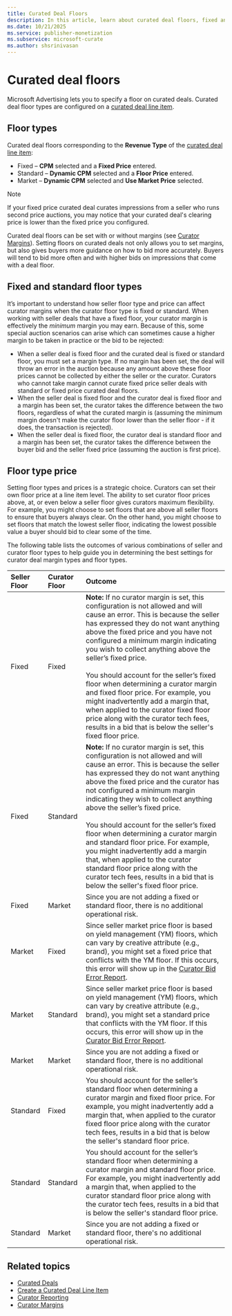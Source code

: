 ```yaml
---
title: Curated Deal Floors
description: In this article, learn about curated deal floors, fixed and standard floor types, and floor type prices.
ms.date: 10/21/2025
ms.service: publisher-monetization
ms.subservice: microsoft-curate
ms.author: shsrinivasan
---
```


# Curated deal floors

Microsoft Advertising lets you to specify a floor on curated deals. Curated deal floor types are configured on a [curated deal line item](create-a-curated-deal-line-item.md).

## Floor types

Curated deal floors corresponding to the **Revenue Type** of the [curated deal line item](create-a-curated-deal-line-item.md):

- Fixed – **CPM** selected and a **Fixed Price** entered.
- Standard – **Dynamic CPM** selected and a **Floor Price** entered.
- Market – **Dynamic CPM** selected and **Use Market Price** selected.

> [!NOTE]
> If your fixed price curated deal curates impressions from a seller who runs second price auctions, you may notice that your curated deal's clearing price is lower than the fixed price you configured.

Curated deal floors can be set with or without margins (see [Curator Margins](curator-margins.md)). Setting floors on curated deals not only allows you to set margins, but also gives buyers more guidance on how to bid more accurately. Buyers will tend to bid more often and with higher bids on impressions that come with a deal floor.

## Fixed and standard floor types

It’s important to understand how seller floor type and price can affect curator margins when the curator floor type is fixed or standard. When working with seller deals that have a fixed floor, your curator margin is effectively the *minimum* margin you may earn. Because of this, some special auction scenarios can arise which can sometimes cause a higher margin to be taken in practice or the bid to be rejected:

- When a seller deal is fixed floor and the curated deal is fixed or standard floor, you must set a margin type. If no margin has been set, the deal will throw an error in the auction because any amount above these floor prices cannot be collected by either the seller or the curator. Curators who cannot take margin cannot curate fixed price seller deals with standard or fixed price curated deal floors.
- When the seller deal is fixed floor and the curator deal is fixed floor and a margin has been set, the curator takes the difference between the two floors, regardless of what the curated margin is (assuming the minimum margin doesn't make the curator floor lower than the seller floor - if it does, the transaction is rejected).
- When the seller deal is fixed floor, the curator deal is standard floor and a margin has been set, the curator takes the difference between the buyer bid and the seller fixed price (assuming the auction is first price).

## Floor type price

Setting floor types and prices is a strategic choice. Curators can set their own floor price at a line item level. The ability to set curator floor prices above, at, or even below a seller floor gives curators maximum flexibility. For example, you might choose to set floors that are above all seller floors to ensure that buyers always clear. On the other hand, you might choose to set floors that match the lowest seller floor, indicating the lowest possible value a buyer should bid to clear some of the time.

The following table lists the outcomes of various combinations of seller and curator floor types to help guide you in determining the best settings for curator deal margin types and floor types.

| Seller Floor | Curator Floor | Outcome |
|:---|:---|:---|
| Fixed | Fixed | **Note:** If no curator margin is set, this configuration is not allowed and will cause an error. This is because the seller has expressed they do not want anything above the fixed price and you have not configured a minimum margin indicating you wish to collect anything above the seller’s fixed price.<br><br>You should account for the seller’s fixed floor when determining a curator margin and fixed floor price. For example, you might inadvertently add a margin that, when applied to the curator fixed floor price along with the curator tech fees, results in a bid that is below the seller's fixed floor price. |
| Fixed | Standard | **Note:** If no curator margin is set, this configuration is not allowed and will cause an error. This is because the seller has expressed they do not want anything above the fixed price and the curator has not configured a minimum margin indicating they wish to collect anything above the seller’s fixed price.<br><br>You should account for the seller’s fixed floor when determining a curator margin and standard floor price. For example, you might inadvertently add a margin that, when applied to the curator standard floor price along with the curator tech fees, results in a bid that is below the seller's fixed floor price. |
| Fixed | Market | Since you are not adding a fixed or standard floor, there is no additional operational risk. |
| Market | Fixed | Since seller market price floor is based on yield management (YM) floors, which can vary by creative attribute (e.g., brand), you might set a fixed price that conflicts with the YM floor. If this occurs, this error will show up in the [Curator Bid Error Report](curator-bid-error-report.md). |
| Market | Standard | Since seller market price floor is based on yield management (YM) floors, which can vary by creative attribute (e.g., brand), you might set a standard price that conflicts with the YM floor. If this occurs, this error will show up in the [Curator Bid Error Report](curator-bid-error-report.md). |
| Market | Market | Since you are not adding a fixed or standard floor, there is no additional operational risk. |
| Standard | Fixed | You should account for the seller’s standard floor when determining a curator margin and fixed floor price. For example, you might inadvertently add a margin that, when applied to the curator fixed floor price along with the curator tech fees, results in a bid that is below the seller's standard floor price. |
| Standard | Standard | You should account for the seller’s standard floor when determining a curator margin and standard floor price. For example, you might inadvertently add a margin that, when applied to the curator standard floor price along with the curator tech fees, results in a bid that is below the seller's standard floor price. |
| Standard | Market | Since you are not adding a fixed or standard floor, there's no additional operational risk. |

## Related topics

- [Curated Deals](curated-deals.md)
- [Create a Curated Deal Line Item](create-a-curated-deal-line-item.md)
- [Curator Reporting](curator-reporting.md)
- [Curator Margins](curator-margins.md)

